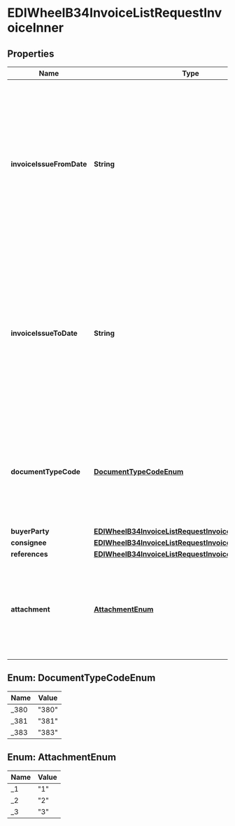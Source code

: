 

# EDIWheelB34InvoiceListRequestInvoiceInner


## Properties

| Name | Type | Description | Notes |
|------------ | ------------- | ------------- | -------------|
|**invoiceIssueFromDate** | **String** | From Date value for Date Range searches. Format YYYY-MM-DD. Date range cannot be used in conjunction with other reference(s) as selection criteria. Date range OR references would need to be included in request. Max date range &#x3D; 30 days. Depending on volume of activity, smaller range searches are recommended. |  [optional] |
|**invoiceIssueToDate** | **String** | To Date value for Date Range searches. Format YYYY-MM-DD. Date range cannot be used in conjunction with other reference(s) as selection criteria. Date range OR references would need to be included in request. Max date range &#x3D; 30 days. Depending on volume of activity, smaller range searches are recommended. |  [optional] |
|**documentTypeCode** | [**DocumentTypeCodeEnum**](#DocumentTypeCodeEnum) | Document Type Codes available for use are as follows: 380 &#x3D; commercial invoice, 381 &#x3D; credit note, 383 &#x3D; debit note. If used in request, responses will be limited to items with the designated documentTypeCode. |  [optional] |
|**buyerParty** | [**EDIWheelB34InvoiceListRequestInvoiceInnerBuyerParty**](EDIWheelB34InvoiceListRequestInvoiceInnerBuyerParty.md) |  |  |
|**consignee** | [**EDIWheelB34InvoiceListRequestInvoiceInnerConsignee**](EDIWheelB34InvoiceListRequestInvoiceInnerConsignee.md) |  |  [optional] |
|**references** | [**EDIWheelB34InvoiceListRequestInvoiceInnerReferences**](EDIWheelB34InvoiceListRequestInvoiceInnerReferences.md) |  |  [optional] |
|**attachment** | [**AttachmentEnum**](#AttachmentEnum) | Attachment dictates response details to include as follows: \&quot;1\&quot; &#x3D; data only, \&quot;2\&quot; &#x3D; data + PDF base64 details, \&quot;3\&quot; &#x3D; PDF base64 details only |  |



## Enum: DocumentTypeCodeEnum

| Name | Value |
|---- | -----|
| _380 | &quot;380&quot; |
| _381 | &quot;381&quot; |
| _383 | &quot;383&quot; |



## Enum: AttachmentEnum

| Name | Value |
|---- | -----|
| _1 | &quot;1&quot; |
| _2 | &quot;2&quot; |
| _3 | &quot;3&quot; |



